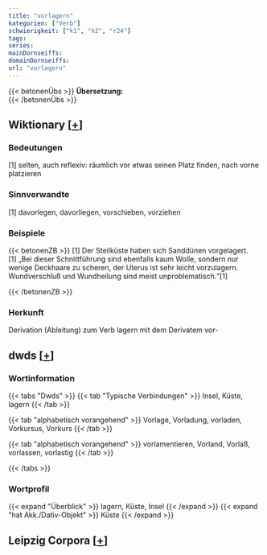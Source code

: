 ```yaml
---
title: "vorlagern"
kategorien: ["Verb"]
schwierigkeit: ["k1", "h2", "r24"]
tags:
series:
mainDornseiffs:
domainDornseiffs:
url: "vorlagern"
---
```


{{< betonenÜbs >}}
**Übersetzung:**  
{{< /betonenÜbs >}}

## Wiktionary [[+](https://de.wiktionary.org/wiki/vorlagern)]

### Bedeutungen
[1] selten, auch reflexiv: räumlich vor etwas seinen Platz finden, nach vorne platzieren  

### Sinnverwandte
[1] davorlegen, davorliegen, vorschieben, vorziehen  

### Beispiele
{{< betonenZB >}}
[1] Der Steilküste haben sich Sanddünen vorgelagert.  
[1] „Bei dieser Schnittführung sind ebenfalls kaum Wolle, sondern nur wenige Deckhaare zu scheren, der Uterus ist sehr leicht vorzulagern. Wundverschluß und Wundheilung sind meist unproblematisch.“[1]  

{{< /betonenZB >}}
### Herkunft
Derivation (Ableitung) zum Verb lagern mit dem Derivatem vor-  



## dwds [[+](https://www.dwds.de/wb/vorlagern)]

### Wortinformation
{{< tabs "Dwds" >}}
{{< tab "Typische Verbindungen" >}}
Insel, Küste, lagern
{{< /tab >}}

{{< tab "alphabetisch vorangehend" >}}
Vorlage, Vorladung, vorladen, Vorkursus, Vorkurs
{{< /tab >}}

{{< tab "alphabetisch vorangehend" >}}
vorlamentieren, Vorland, Vorlaß, vorlassen, vorlastig
{{< /tab >}}

{{< /tabs >}}

### Wortprofil
{{< expand "Überblick" >}} lagern, Küste, Insel {{< /expand >}}
{{< expand "hat Akk./Dativ-Objekt" >}} Küste {{< /expand >}}

## Leipzig Corpora [[+](https://corpora.uni-leipzig.de/en/res?word=vorlagern&corpusId=deu_newscrawl-public_2018)]

